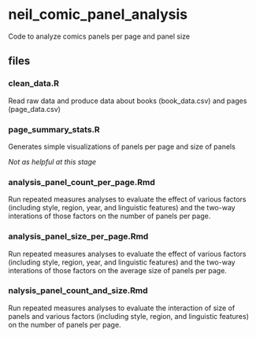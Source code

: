 # neil_comic_panel_analysis

Code to analyze comics panels per page and panel size

## files

### clean_data.R 

Read raw data and produce data about books (book_data.csv) and pages (page_data.csv)

### page_summary_stats.R

Generates simple visualizations of panels per page and size of panels

_Not as helpful at this stage_

### analysis_panel_count_per_page.Rmd

Run repeated measures analyses to evaluate the effect of various factors (including style, region, year, and linguistic features) and the two-way interations of those factors on the number of panels per page.

### analysis_panel_size_per_page.Rmd 

Run repeated measures analyses to evaluate the effect of various factors (including style, region, year, and linguistic features) and the two-way interations of those factors on the average size of panels per page.

### nalysis_panel_count_and_size.Rmd 

Run repeated measures analyses to evaluate the interaction of size of panels and various factors (including style, region, and linguistic features) on the number of panels per page.

 
